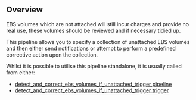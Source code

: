 ## Overview

EBS volumes which are not attached will still incur charges and provide no real use, these volumes should be reviewed and if necessary tidied up.

This pipeline allows you to specify a collection of unattached EBS volumes and then either send notifications or attempt to perform a predefined corrective action upon the collection.

Whilst it is possible to utilise this pipeline standalone, it is usually called from either:
- [detect_and_correct_ebs_volumes_if_unattached_trigger pipeline](https://hub.flowpipe.io/mods/turbot/aws_thrifty/pipelines/aws_thrifty.pipeline.detect_and_correct_ebs_volumes_if_unattached_trigger)
- [detect_and_correct_ebs_volumes_if_unattached_trigger trigger](https://hub.flowpipe.io/mods/turbot/aws_thrifty/triggers/aws_thrifty.trigger.query.detect_and_correct_ebs_volumes_if_unattached_trigger)